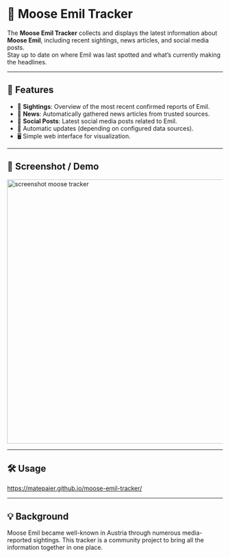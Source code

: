 # 🦌 Moose Emil Tracker

The **Moose Emil Tracker** collects and displays the latest information about **Moose Emil**, including recent sightings, news articles, and social media posts.  
Stay up to date on where Emil was last spotted and what’s currently making the headlines.  

---

## 🚀 Features
- 📍 **Sightings**: Overview of the most recent confirmed reports of Emil.  
- 📰 **News**: Automatically gathered news articles from trusted sources.  
- 💬 **Social Posts**: Latest social media posts related to Emil.  
- 🔄 Automatic updates (depending on configured data sources).  
- 🖥️ Simple web interface for visualization.  

---

## 📸 Screenshot / Demo
<img width="1597" height="617" alt="screenshot moose tracker" src="https://github.com/user-attachments/assets/4e97cdaf-7b41-4dff-acbd-cf05ee8aa17c" />

---

## 🛠️ Usage
https://matepaier.github.io/moose-emil-tracker/

---

## 💡 Background

Moose Emil became well-known in Austria through numerous media-reported sightings.
This tracker is a community project to bring all the information together in one place.
